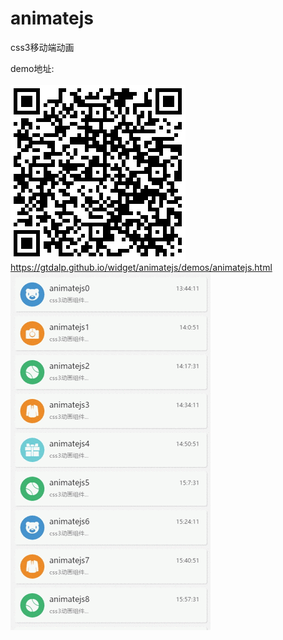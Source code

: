 # animatejs 
css3移动端动画

demo地址:<br/> <br/>
![qcode.png](./src/images/qcode.png)<br/>
<a href="https://gtdalp.github.io/widget/animatejs/demos/animatejs.html">https://gtdalp.github.io/widget/animatejs/demos/animatejs.html</a><br/>
![demo.gif](./src/images/demo.gif)<br/>